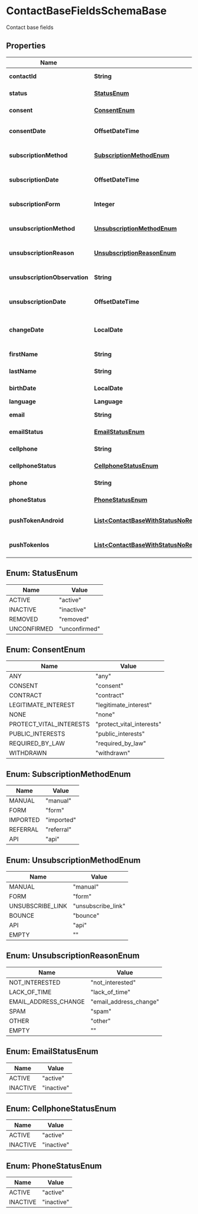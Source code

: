 

# ContactBaseFieldsSchemaBase

Contact base fields

## Properties

| Name | Type | Description | Notes |
|------------ | ------------- | ------------- | -------------|
|**contactId** | **String** |  |  [optional] [readonly] |
|**status** | [**StatusEnum**](#StatusEnum) | Status of the contact |  [optional] |
|**consent** | [**ConsentEnum**](#ConsentEnum) | Contact consent |  [optional] [readonly] |
|**consentDate** | **OffsetDateTime** | Date and hour of the contact consent |  [optional] [readonly] |
|**subscriptionMethod** | [**SubscriptionMethodEnum**](#SubscriptionMethodEnum) | Contact subscription method |  [optional] [readonly] |
|**subscriptionDate** | **OffsetDateTime** | Date and hour of the contact subscription |  [optional] [readonly] |
|**subscriptionForm** | **Integer** | Contact subscription form |  [optional] [readonly] |
|**unsubscriptionMethod** | [**UnsubscriptionMethodEnum**](#UnsubscriptionMethodEnum) | Contact unsubscription method |  [optional] [readonly] |
|**unsubscriptionReason** | [**UnsubscriptionReasonEnum**](#UnsubscriptionReasonEnum) | Contact unsubscription reason |  [optional] [readonly] |
|**unsubscriptionObservation** | **String** | Contact unsubscription observation |  [optional] [readonly] |
|**unsubscriptionDate** | **OffsetDateTime** | Contact unsubscription date |  [optional] [readonly] |
|**changeDate** | **LocalDate** | Last modification date of the contact |  [optional] [readonly] |
|**firstName** | **String** | First name of the contact |  [optional] |
|**lastName** | **String** | Last name of the contact |  [optional] |
|**birthDate** | **LocalDate** | Birth date of the contact |  [optional] |
|**language** | **Language** |  |  [optional] |
|**email** | **String** | Email of the contact |  [optional] |
|**emailStatus** | [**EmailStatusEnum**](#EmailStatusEnum) | Email channel status |  [optional] [readonly] |
|**cellphone** | **String** | Cellphone of the contact |  [optional] |
|**cellphoneStatus** | [**CellphoneStatusEnum**](#CellphoneStatusEnum) | Cellphone channel status |  [optional] [readonly] |
|**phone** | **String** | Phone of the contact |  [optional] |
|**phoneStatus** | [**PhoneStatusEnum**](#PhoneStatusEnum) | Phone channel status |  [optional] [readonly] |
|**pushTokenAndroid** | [**List&lt;ContactBaseWithStatusNoRemovedFieldsSchemaBasePushTokenAndroidInner&gt;**](ContactBaseWithStatusNoRemovedFieldsSchemaBasePushTokenAndroidInner.md) | Android push token of the contact |  [optional] |
|**pushTokenIos** | [**List&lt;ContactBaseWithStatusNoRemovedFieldsSchemaBasePushTokenIosInner&gt;**](ContactBaseWithStatusNoRemovedFieldsSchemaBasePushTokenIosInner.md) | IOS push token of the contact |  [optional] |



## Enum: StatusEnum

| Name | Value |
|---- | -----|
| ACTIVE | &quot;active&quot; |
| INACTIVE | &quot;inactive&quot; |
| REMOVED | &quot;removed&quot; |
| UNCONFIRMED | &quot;unconfirmed&quot; |



## Enum: ConsentEnum

| Name | Value |
|---- | -----|
| ANY | &quot;any&quot; |
| CONSENT | &quot;consent&quot; |
| CONTRACT | &quot;contract&quot; |
| LEGITIMATE_INTEREST | &quot;legitimate_interest&quot; |
| NONE | &quot;none&quot; |
| PROTECT_VITAL_INTERESTS | &quot;protect_vital_interests&quot; |
| PUBLIC_INTERESTS | &quot;public_interests&quot; |
| REQUIRED_BY_LAW | &quot;required_by_law&quot; |
| WITHDRAWN | &quot;withdrawn&quot; |



## Enum: SubscriptionMethodEnum

| Name | Value |
|---- | -----|
| MANUAL | &quot;manual&quot; |
| FORM | &quot;form&quot; |
| IMPORTED | &quot;imported&quot; |
| REFERRAL | &quot;referral&quot; |
| API | &quot;api&quot; |



## Enum: UnsubscriptionMethodEnum

| Name | Value |
|---- | -----|
| MANUAL | &quot;manual&quot; |
| FORM | &quot;form&quot; |
| UNSUBSCRIBE_LINK | &quot;unsubscribe_link&quot; |
| BOUNCE | &quot;bounce&quot; |
| API | &quot;api&quot; |
| EMPTY | &quot;&quot; |



## Enum: UnsubscriptionReasonEnum

| Name | Value |
|---- | -----|
| NOT_INTERESTED | &quot;not_interested&quot; |
| LACK_OF_TIME | &quot;lack_of_time&quot; |
| EMAIL_ADDRESS_CHANGE | &quot;email_address_change&quot; |
| SPAM | &quot;spam&quot; |
| OTHER | &quot;other&quot; |
| EMPTY | &quot;&quot; |



## Enum: EmailStatusEnum

| Name | Value |
|---- | -----|
| ACTIVE | &quot;active&quot; |
| INACTIVE | &quot;inactive&quot; |



## Enum: CellphoneStatusEnum

| Name | Value |
|---- | -----|
| ACTIVE | &quot;active&quot; |
| INACTIVE | &quot;inactive&quot; |



## Enum: PhoneStatusEnum

| Name | Value |
|---- | -----|
| ACTIVE | &quot;active&quot; |
| INACTIVE | &quot;inactive&quot; |



